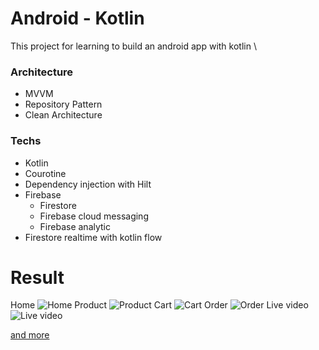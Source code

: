 # Android - Kotlin

This project for learning to build an android app with kotlin \
### Architecture
- MVVM
- Repository Pattern
- Clean Architecture
### Techs
- Kotlin
- Courotine
- Dependency injection with Hilt
- Firebase
	- Firestore
	- Firebase cloud messaging
	- Firebase analytic
- Firestore realtime with kotlin flow

# Result
Home
![Home](screenshots/home.jpg)
Product
![Product](screenshots/product.jpg)
Cart
![Cart](screenshots/cart.jpg)
Order
![Order](screenshots/order.jpg)
Live video
![Live video](screenshots/livevideo.jpg)

[and more](/screenshots)